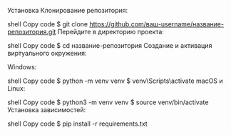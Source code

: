 Установка
Клонирование репозитория:

shell
Copy code
$ git clone https://github.com/ваш-username/название-репозитория.git
Перейдите в директорию проекта:

shell
Copy code
$ cd название-репозитория
Создание и активация виртуального окружения:

Windows:

shell
Copy code
$ python -m venv venv
$ venv\Scripts\activate
macOS и Linux:

shell
Copy code
$ python3 -m venv venv
$ source venv/bin/activate
Установка зависимостей:

shell
Copy code
$ pip install -r requirements.txt